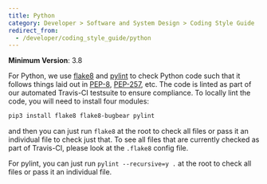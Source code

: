 ```yaml
---
title: Python
category: Developer > Software and System Design > Coding Style Guide
redirect_from:
  - /developer/coding_style_guide/python
---
```


__Minimum Version__: 3.8

For Python, we use [flake8](http://flake8.pycqa.org/en/latest/) and [pylint](https://pylint.readthedocs.io/en/stable/) 
to check Python code such that it follows things laid out in [PEP-8](https://www.python.org/dev/peps/pep-0008/), 
[PEP-257](https://www.python.org/dev/peps/pep-0257/), etc. The code is linted as part of our automated Travis-CI
testsuite to ensure compliance. To locally lint the code, you will need to install four modules:
```bash
pip3 install flake8 flake8-bugbear pylint
```
and then you can just run `flake8` at the root to check all files or pass it an individual file to check just that.
To see all files that are currently checked as part of Travis-CI, please look at the `.flake8` config file.

For pylint, you can just run `pylint --recursive=y .` at the root to check all files or pass it an individual file.